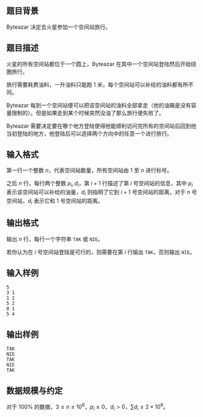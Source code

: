 ## 题目背景
Byteazar 决定去火星参加一个空间站旅行。

## 题目描述

火星的所有空间站都位于一个圆上，Byteazar 在其中一个空间站登陆然后开始绕圈旅行。

旅行需要耗费油料，一升油料只能跑 $1$ 米，每个空间站可以补给的油料都有所不同。

Byteazar 每到一个空间站便可以把该空间站的油料全部拿走（他的油箱是没有容量限制的）。但是如果走到某个时候突然没油了那么旅行便失败了。

Byteazar 需要决定要在哪个地方登陆使得他能顺利访问完所有的空间站后回到他当初登陆的地方，他登陆后可以选择两个方向中的任意一个进行旅行。

## 输入格式

第一行一个整数 $n$，代表空间站数量，所有空间站由 $1$ 至 $n$ 进行标号。

之后 $n$ 行，每行两个整数 $p_i,d_i$，第 $i + 1$ 行描述了第 $i$ 号空间站的信息，其中 $p_i$ 表示该空间站可以补给的油量，$d_i$ 则指明了它到 $i+1$ 号空间站的距离，对于 $n$ 号空间站，$d_i$ 表示它和 $1$ 号空间站的距离。

## 输出格式

输出 $n$ 行，每行一个字符串 `TAK` 或 `NIE`。

若你认为在 $i$ 号空间站登陆是可行的，则需要在第 $i$ 行输出 `TAK`，否则输出 `NIE`。

## 输入样例
```plain
5
3 1
1 2
5 2
0 1
5 4

```

## 输出样例
```
TAK
NIE
TAK
NIE
TAK
```

## 数据规模与约定

对于 $100\%$ 的数据，$3\le n\le10^6$，$p_i\ge0$，$d_i>0$，$\sum d_i\le2\times10^9$。
